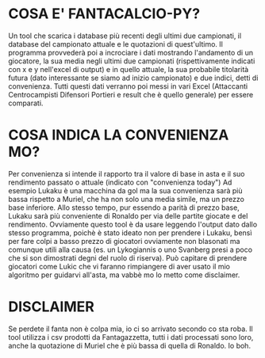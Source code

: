

# COSA E' FANTACALCIO-PY?
 Un tool che scarica i database più recenti degli ultimi due campionati, il database del campionato attuale e le quotazioni di quest'ultimo.
 Il programma provvederà poi a incrociare i dati mostrando l'andamento di un giocatore, la sua media negli ultimi due campionati (rispettivamente indicati con x e y nell'excel di output) e in quello attuale, la sua probabile titolarità futura (dato interessante se siamo ad inizio campionato) e due indici, detti di convenienza.
 Tutti questi dati verranno poi messi in vari Excel (Attaccanti Centrocampisti Difensori Portieri e result che è quello generale) per essere comparati.

# COSA INDICA LA CONVENIENZA MO?
 Per convenienza si intende il rapporto tra il valore di base in asta e il suo rendimento passato o attuale (indicato con "convenienza today")
 Ad esempio Lukaku è una macchina da gol ma la sua convenienza sarà più bassa rispetto a Muriel, che ha non solo una media simile, ma un prezzo base inferiore.
 Allo stesso tempo, pur essendo a parità di prezzo base, Lukaku sarà più conveniente di Ronaldo per via delle partite giocate e del rendimento.
 Ovviamente questo tool è da usare leggendo l'output dato dallo stesso programma, poichè è stato ideato non per prendere i Lukaku, bensì per fare colpi a basso prezzo di giocatori ovviamente non blasonati ma comunque utili alla causa (es. un Lykogiannis o uno Svanberg presi a poco che si son dimostrati degni del ruolo di riserva).
 Può capitare di prendere giocatori come Lukic che vi faranno rimpiangere di aver usato il mio algoritmo per guidarvi all'asta, ma vabbè mo lo metto come disclaimer.

 # DISCLAIMER
 Se perdete il fanta non è colpa mia, io ci so arrivato secondo co sta roba.
 Il tool utilizza i csv prodotti da Fantagazzetta, tutti i dati processati sono loro, anche la quotazione di Muriel che è più bassa di quella di Ronaldo. Io boh.
